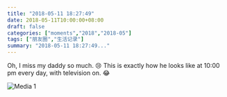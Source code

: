 ```yaml
---
title: "2018-05-11 18:27:49"
date: 2018-05-11T10:00:00+08:00
draft: false
categories: ["moments","2018","2018-05"]
tags: ["朋友圈","生活记录"]
summary: "2018-05-11 18:27:49..."
---
```


Oh, I miss my daddy so much. 😢
This is exactly how he looks like at 10:00 pm every day, with television on. 😂

![Media 1](/Moments/photos/2018-05-11/201805111827490.jpg)

